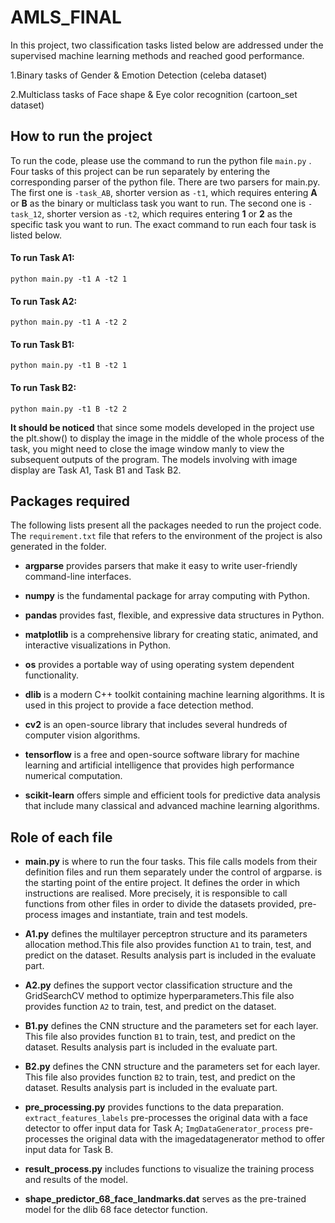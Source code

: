 # AMLS_FINAL
In this project, two classification tasks listed below are addressed under the supervised machine learning methods and reached good performance. 

1.Binary tasks of Gender &amp; Emotion Detection (celeba dataset) 

2.Multiclass tasks of Face shape &amp; Eye color recognition (cartoon_set dataset)


## How to run the project

To run the code, please use the command to run the python file `main.py` .
Four tasks of this project can be run separately by entering the corresponding parser of the python file.
There are two parsers for main.py. The first one is `-task_AB`, shorter version as `-t1`, which requires entering **A** or **B** as the binary or multiclass task you want to run.
The second one is `-task_12`, shorter version as `-t2`, which requires entering **1** or **2** as the specific task you want to run.
The exact command to run each four task is listed below.

#### To run Task A1:
```python main.py -t1 A -t2 1```

#### To run Task A2:
```python main.py -t1 A -t2 2```

#### To run Task B1:
```python main.py -t1 B -t2 1```

#### To run Task B2:
```python main.py -t1 B -t2 2```

**It should be noticed**
that since some models developed in the project use the plt.show() to display the image in the middle of the whole process of the task, you might need to close the image window manly to view the subsequent outputs of the program.
The models involving with image display are Task A1, Task B1 and Task B2.


## Packages required

The following lists present all the packages needed to run the project code.
The `requirement.txt` file that refers to the environment of the  project is also generated in the folder.


- **argparse** provides parsers that make it easy to write user-friendly command-line interfaces.

- **numpy** is the fundamental package for array computing with Python.

- **pandas** provides fast, flexible, and expressive data structures in Python.

- **matplotlib** is a comprehensive library for creating static, animated, and interactive visualizations in Python.

- **os** provides a portable way of using operating system dependent functionality.

- **dlib** is a modern C++ toolkit containing machine learning algorithms. It is used in this project to provide a face detection method.

- **cv2** is an open-source library that includes several hundreds of computer vision algorithms.

- **tensorflow** is a free and open-source software library for machine learning and artificial intelligence that provides high performance numerical computation.

- **scikit-learn** offers simple and efficient tools for predictive data analysis that include many classical and advanced machine learning algorithms.

## Role of each file

 - **main.py** is where to run the four tasks. This file calls models from their definition files  and run them separately under the control of argparse.
is the starting point of the entire project. It defines the order in which instructions are realised. More precisely, it is responsible to call functions from other files in order to divide the datasets provided, pre-process images and instantiate, train and test models.

 - **A1.py** defines the multilayer perceptron structure and its parameters allocation method.This file also provides function `A1` to train, test, and predict on the dataset. Results analysis part is included in the evaluate part.

 - **A2.py** defines the support vector classification structure and the GridSearchCV method to optimize hyperparameters.This file also provides function `A2` to train, test, and predict on the dataset. 

 - **B1.py** defines the CNN structure and the parameters set for each layer. This file also provides function `B1` to train, test, and predict on the dataset. Results analysis part is included in the evaluate part.

 - **B2.py** defines the CNN structure and the parameters set for each layer. This file also provides function `B2` to train, test, and predict on the dataset. Results analysis part is included in the evaluate part.

 - **pre_processing.py** provides functions to the data preparation. `extract_features_labels` pre-processes the original data with a face detector to offer input data for Task A; `ImgDataGenerator_process` pre-processes the original data with the imagedatagenerator method to offer input data for Task B. 

 - **result_process.py** includes functions to visualize the training process and results of the model.

 - **shape_predictor_68_face_landmarks.dat** serves as the pre-trained model for the dlib 68 face detector function.